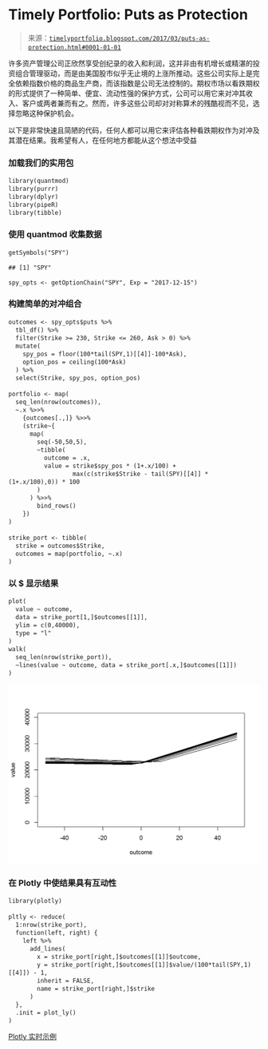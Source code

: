 <!--yml

类别：未分类

日期：2024-05-18 14:49:29

-->

# Timely Portfolio: Puts as Protection

> 来源：[`timelyportfolio.blogspot.com/2017/03/puts-as-protection.html#0001-01-01`](http://timelyportfolio.blogspot.com/2017/03/puts-as-protection.html#0001-01-01)

许多资产管理公司正欣然享受创纪录的收入和利润，这并非由有机增长或精湛的投资组合管理驱动，而是由美国股市似乎无止境的上涨所推动。这些公司实际上是完全依赖指数价格的商品生产商，而该指数是公司无法控制的。期权市场以看跌期权的形式提供了一种简单、便宜、流动性强的保护方式，公司可以用它来对冲其收入、客户或两者兼而有之。然而，许多这些公司却对对称算术的残酷视而不见，选择忽略这种保护机会。

以下是非常快速且简陋的代码，任何人都可以用它来评估各种看跌期权作为对冲及其潜在结果。我希望有人，在任何地方都能从这个想法中受益

### 加载我们的实用包

```
library(quantmod)
library(purrr)
library(dplyr)
library(pipeR)
library(tibble)
```

### 使用 quantmod 收集数据

```
getSymbols("SPY")
```

```
## [1] "SPY"
```

```
spy_opts <- getOptionChain("SPY", Exp = "2017-12-15")
```

### 构建简单的对冲组合

```
outcomes <- spy_opts$puts %>%
  tbl_df() %>%
  filter(Strike >= 230, Strike <= 260, Ask > 0) %>%
  mutate(
    spy_pos = floor(100*tail(SPY,1)[[4]]-100*Ask),
    option_pos = ceiling(100*Ask)
  ) %>%
  select(Strike, spy_pos, option_pos)

portfolio <- map(
  seq_len(nrow(outcomes)),
  ~.x %>>%
    {outcomes[.,]} %>>%
    (strike~{
      map(
        seq(-50,50,5),
        ~tibble(
          outcome = .x,
          value = strike$spy_pos * (1+.x/100) + 
                  max(c(strike$Strike - tail(SPY)[[4]] * (1+.x/100),0)) * 100
        )
      ) %>>%
        bind_rows()
    })
)

strike_port <- tibble(
  strike = outcomes$Strike,
  outcomes = map(portfolio, ~.x)
)
```

### 以 $ 显示结果

```
plot(
  value ~ outcome,
  data = strike_port[1,]$outcomes[[1]],
  ylim = c(0,40000),
  type = "l"
)
walk(
  seq_len(nrow(strike_port)),
  ~lines(value ~ outcome, data = strike_port[.x,]$outcomes[[1]])
)
```

![](img/d76689678962c8186ccad09f75853d1a.png)

### 在 Plotly 中使结果具有互动性

```
library(plotly)

pltly <- reduce(
  1:nrow(strike_port),
  function(left, right) {
    left %>%
      add_lines(
        x = strike_port[right,]$outcomes[[1]]$outcome,
        y = strike_port[right,]$outcomes[[1]]$value/(100*tail(SPY,1)[[4]]) - 1,
        inherit = FALSE,
        name = strike_port[right,]$strike
      )
  }, 
  .init = plot_ly()
)
```

[Plotly 实时示例](https://bl.ocks.org/timelyportfolio/raw/153eb2a6f42a74196985771fd4192b0b/)
